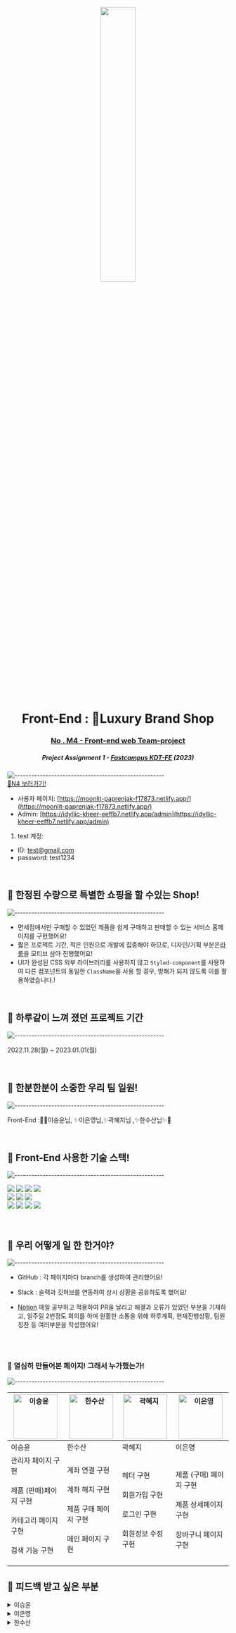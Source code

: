 <p align="center"> 
  <img src="https://user-images.githubusercontent.com/98737388/210259122-9aa88714-4918-4ee5-9f4d-c087d5c847d4.png" width="40%" height="40%">

</p>
<h1 align="center"> Front-End : 👑Luxury Brand Shop </h1>
<h3 align="center"><a href="https://github.com/KDT1-FE/KDT3-M4 ">No .  M4 - Front-end web Team-project </a> </h3>
<h5 align="center"> Project Assignment 1 - <a href="https://www.concordia.ca/">Fastcampus KDT-FE</a> (2023) </h5>

![-----------------------------------------------------](https://raw.githubusercontent.com/andreasbm/readme/master/assets/lines/rainbow.png)
<br/>
[🔗N4 보러가기!](https://moonlit-paprenjak-f17873.netlify.app/)

- 사용자 페이지: [https://moonlit-paprenjak-f17873.netlify.app/](https://moonlit-paprenjak-f17873.netlify.app/)
- Admin: [https://idyllic-kheer-eeffb7.netlify.app/admin](https://idyllic-kheer-eeffb7.netlify.app/admin)

1. test 계정:

- ID: test@gmail.com
- password: test1234

<br/>

## 🐥 한정된 수량으로 특별한 쇼핑을 할 수있는 Shop!

![-----------------------------------------------------](https://raw.githubusercontent.com/andreasbm/readme/master/assets/lines/rainbow.png)

- 면세점에서만 구매할 수 있었던 제품을 쉽게 구매하고 판매할 수 있는 서비스 홈페이지를 구현했어요!
- 짧은 프로젝트 기간, 적은 인원으로 개발에 집중해야 하므로, 디자인/기획 부분은<a href="https://www.la-room.kr">라룸</a>을 모티브 삼아 진행했어요!
- UI가 완성된 CSS 외부 라이브러리를 사용하지 않고 `Styled-component`를 사용하여 다른 컴포넌트의 동일한 `ClassName`을 사용 할 경우, 방해가 되지 않도록 이를 활용하였습니다.!

<br/>

## 🐥 하루같이 느껴 졌던 프로젝트 기간

![-----------------------------------------------------](https://raw.githubusercontent.com/andreasbm/readme/master/assets/lines/rainbow.png)

2022.11.28(월) ~ 2023.01.01(월)

<br/>

## 🐥 한분한분이 소중한 우리 팀 일원!

![-----------------------------------------------------](https://raw.githubusercontent.com/andreasbm/readme/master/assets/lines/rainbow.png)

Front-End :👑✨이승윤님, ✨이은영님,✨곽혜지님 ,✨한수산님✨👑


<br/>

## 🐥 Front-End 사용한 기술 스택!

![-----------------------------------------------------](https://raw.githubusercontent.com/andreasbm/readme/master/assets/lines/rainbow.png)

<div>
  <div>

<img src="https://img.shields.io/badge/%20-%20Axios-black"/>
<img src="https://img.shields.io/badge/HTML5-E34F26?style=flat-square&logo=HTML5&logoColor=white"/> <img src="https://img.shields.io/badge/CSS-1572B6?style=flat-square&logo=CSS3&logoColor=white"/>
<img src="https://img.shields.io/badge/JavaScript-F7DF1E?style=flat-square&logo=JavaScript&logoColor=white"/><br>
<img src="https://img.shields.io/badge/node-339933?style=flat-square&logo=Node.js&logoColor=white"/>
<img src="https://img.shields.io/badge/React-61DAFB?style=flat-square&logo=React&logoColor=white"/> <img src="https://img.shields.io/badge/styled components-DB7093?style=flat-square&logo=Styled-components&logoColor=white"/><br/>
<img src="https://img.shields.io/badge/React-61DAFB?style=flat-square&logo=React&logoColor=white"/>
<img src="https://img.shields.io/badge/NETLIFY-00C7B7?style=for-the-badge&logo=NETLIFY&logoColor=white"> <img src="https://img.shields.io/badge/.ENV-ECD53F?style=for-the-badge&logo=.ENV&logoColor=white">
 <img src="https://camo.githubusercontent.com/cfd032a0d113d1b8b79a5c515c395cb501738e017e9fb3f8945dae10e2a918f6/68747470733a2f2f696d672e736869656c64732e696f2f62616467652f5377697065722d3633333246363f7374796c653d666c61742d726f756e64266c6f676f3d537769706572266c6f676f436f6c6f723d7768697465">




<br/>

<br/>

<br/>

## 🐥 우리 어떻게 일 한 한거야?

![-----------------------------------------------------](https://raw.githubusercontent.com/andreasbm/readme/master/assets/lines/rainbow.png)

- GitHub : 각 페이지마다 branch를 생성하여 관리했어요!

- Slack : 슬랙과 깃허브를 연동하여 상시 상황을 공유하도록 했어요!

- [Notion](https://www.notion.so/eun0leee/5-f2fbc5129a85427c83bf01e8fc584d08) 매일 공부하고 적용하여 PR을 날리고 해결과 오류가 있었던 부분을 기재하고,
  일주일 2번정도 회의를 하며 원활한 소통을 위해 하루계획, 현재진행상황, 팀원칭찬 등 여러부분을 작성했어요!

<br/>

<br/>

### 🐥 열심히 만들어본 페이지! 그래서 누가했는가!<br/>

![-----------------------------------------------------](https://raw.githubusercontent.com/andreasbm/readme/master/assets/lines/rainbow.png)

| <img src="https://user-images.githubusercontent.com/98737388/210235324-6c271427-c6a8-4839-9689-206aad9be2df.png" width="100px" height="100px;" alt="이승윤"> | <img src="https://user-images.githubusercontent.com/98737388/210235837-a1cb3a04-cecb-4a7a-8237-3405001ffd0b.png" width="100px" height="100px;" alt="한수산"> | <img src="https://user-images.githubusercontent.com/98737388/210238579-d76ba247-8bac-45cf-864c-ccfe67e8adcf.png" width="100px" height="100px;" alt="곽혜지"> | <img src="https://user-images.githubusercontent.com/98737388/210238006-95347db5-01c8-4957-97de-ac84faeea40f.png"  width="100px" height="100px;" alt="이은영"> |
|-----------------------------------------------------------------------------------------------------------------------------------------------------------|-----------------------------------------------------------------------------------------------------------------------------------------------------------|-----------------------------------------------------------------------------------------------------------------------------------------------------------|------------------------------------------------------------------------------------------------------------------------------------------------------------|
| 이승윤                                                                                                                                                       | 한수산                                                                                                                                                       | 곽혜지                                                                                                                                                       | 이은영                                                                                                                                                        |
| 관리자 페이지 구현<br /><br />제품 (판매)페이지 구현<br/><br/> 카테고리 페이지 구현<br/><br/>검색 기능 구현<br/><br/>                                                                     | 계좌 연결 구현 		<br/><br/>계좌 해지 구현		<br/><br/> 제품 구매 페이지 구현 		<br/><br/> 메인 페이지 구현                                                                             | 헤더 구현<br/><br/>  회원가입 구현<br/><br/> 로그인 구현 <br/><br/>회원정보 수정 구현                                                                                            | 제품 (구매) 페이지 구현 	<br/><br/> 제품 상세페이지 구현	<br/><br/>  장바구니 페이지 구현                                                                                             |

## 📱 피드백 받고 싶은 부분

<details>
<summary>이승윤</summary>
아쉬웠던 점, 피드백 받고싶은점.<br> : useCallback를 사용하여 함수를 재활용하고자 했으나, 어떤 부분에서 적용해야 할지 잘 감이 오질 않았습니다. 보통 어느 경우에 useCallBack을 사용하는지 궁금합니다..<br>
</details>

<details>
<summary>이은영</summary>
피드백 받고싶은점<br><br>[마이페이지 홈_ Outlet] <br>
        - 마이페이지 홈에서 개별 컴포넌트로 진입하는 것은 Outlet으로 작업했습니다. 올바르게 Outlet을 사용한 건지 궁금합니다.<br>
        - 특히 비밀번호 재확인은 Bank Accounts와 My profile일 때만 뜨는데, nav의 탭버튼 클릭으로 비밀번호 재확인 출력 여부가 결정됩니다. <br>따라서 Bank Accounts와 My profile의 주소로 직접 접속하면 비밀번호 재확인 없이 접속이 됩니다.<br> 탭버튼에서 비밀번호 재확인출력 여부를 결정하는 것이 아니라, Bank Accounts와 My profile 컴포넌트 내부에서 비밀번호 재확인 출력 여부를 결정하는 것이 바람직할까요? 혹은 더 좋은 다른 방법이 있을까요?<br>
    - [장바구니 페이지_Step 컴포넌트 오타로 인한 `out of memory` 에러<br>
        - 브라우저 출력 형태<br> <img src="https://s3.us-west-2.amazonaws.com/secure.notion-static.com/db5e9e95-4ea4-4b2a-aa55-4d1075c21b98/outofmemory_error.jpg?X-Amz-Algorithm=AWS4-HMAC-SHA256&X-Amz-Content-Sha256=UNSIGNED-PAYLOAD&X-Amz-Credential=AKIAT73L2G45EIPT3X45%2F20230102%2Fus-west-2%2Fs3%2Faws4_request&X-Amz-Date=20230102T162458Z&X-Amz-Expires=86400&X-Amz-Signature=ac33205a6d8d2c35a4a5ad633ed3554205d60023a819e37ade553c2af236051c&X-Amz-SignedHeaders=host&response-content-disposition=filename%3D%22outofmemory%2520error.jpg%22&x-id=GetObject" > 
- 상황<br>
<img src="https://s3.us-west-2.amazonaws.com/secure.notion-static.com/42892aad-d6f6-4c0e-ad96-0989dde2d5b8/outofmemory_error%282%29.jpg?X-Amz-Algorithm=AWS4-HMAC-SHA256&X-Amz-Content-Sha256=UNSIGNED-PAYLOAD&X-Amz-Credential=AKIAT73L2G45EIPT3X45%2F20230102%2Fus-west-2%2Fs3%2Faws4_request&X-Amz-Date=20230102T162607Z&X-Amz-Expires=86400&X-Amz-Signature=d4bba819c0f1497090dbd2658433ac1886a2131c79d76e1231854a12558a5084&X-Amz-SignedHeaders=host&response-content-disposition=filename%3D%22outofmemory%2520error%282%29.jpg%22&x-id=GetObject">
            - 장바구니 페이지에 주문단계를 나타내는 Step 컴포넌트를 추가하니, 브라우저에 위와 같이 out of  memory 에러가 떴습니다.<br>
            - 추후에 원인이 Step 컴포넌트 내에서 컴포넌트명의 오타에 있다는 걸 알게 돼 해결했습니다.<br>
            - 컴포넌트명 오타가 왜 out of memory 에러로 이어지는지 알 수 있을까요?<br>
</details>
<details>
<summary>한수산</summary>
 아쉬웠던 점, 피드백 받고싶은점<br/>
    1. 아쉬웠던 점<br/>
        - 가상 DOM을 활용하여 개발하는 React의 장점을 잘 살리지 못한점<br/>
        - 새롭게 랜더해야 할 부분과 아닌 부분을 나누어 상태를 관리해주지 못한점<br/>
        - 오류 핸들링이 구체적으로 되어있지 않아 오류에 맞는 정확한 메세지를 전달하지 못한점<br/>
        - api 호출이 많이 , 자주 이루어 지는데 그 부분을 최적화 하지 못한점<br><br>
    2. 피드백 받고싶은점<br/>
        - 결제 페이지 입력 폼 또는 다른 입력 폼에서 입력되어있지 않거나 잘못된 값이 입력된 경우 예외 처리가 제대로 이루어지지 않았습니다. 이 작업을 해줄 시 참고할 내용 혹은 개인적인 피드백 부탁 드립니다.<br/>
        - 불 필요한 api 호출이 자주 이루어지고 있습니다 효과적인 해결 방안을 알고 싶습니다.<br/>
        - 가상 dom을 쓰는 react환경에서 DOM API 사용을 지양할 수 있는 방법이 어떤 것이 있을지 궁금합니다.<br/>
</details>

